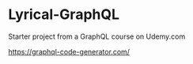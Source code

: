 # Lyrical-GraphQL
Starter project from a GraphQL course on Udemy.com

https://graphql-code-generator.com/

